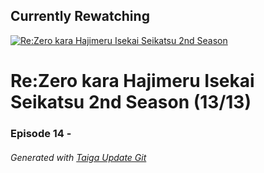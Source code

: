 ﻿
## Currently Rewatching

[![Re:Zero kara Hajimeru Isekai Seikatsu 2nd Season](https://s4.anilist.co/file/anilistcdn/media/anime/cover/medium/bx108632-Z8LOaPpYPK93.jpg)](https://anilist.co/anime/108632)

# Re:Zero kara Hajimeru Isekai Seikatsu 2nd Season (13/13)

### Episode 14 - 

###### *Generated with [Taiga Update Git](https://github.com/nike4613/taiga-update-git)*